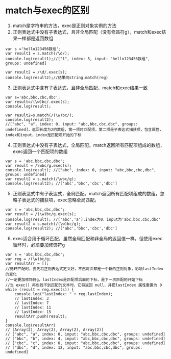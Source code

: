 # match与exec的区别
1. match是字符串的方法，exec是正则对象实例的方法
2. 正则表达式中没有子表达式，且非全局匹配（没有修饰符g），match和exec结果一样都是返回数组

```
var s ='hello123456数组';
var result1 = s.match(/\d/);
console.log(result1);//["1", index: 5, input: "hello123456数组", groups: undefined]

var result2 = /\d/.exec(s);
console.log(result2);//结果同string.match(reg) 
```

3. 正则表达式中含有子表达式，且非全局匹配，match和exec结果一致

```
var s='abc,bbc,cbc,dbc';
var result=/(\w)bc/.exec(s);
console.log(result);

var result2=s.match(/(\w)bc/);
console.log(result2);
//["abc", "a", index: 0, input: "abc,bbc,cbc,dbc", groups: undefined]，返回长度为2的数组，第一项时匹配项，第二项是子表达式捕获项，包含属性，index和input，index是匹配项开始的下标
```

4. 正则表达式中没有子表达式，全局匹配。match返回所有匹配项组成的数组，exec返回一个匹配项的数组

```
var s = 'abc,bbc,cbc,dbc';
var result = /\wbc/g.exec(s);
console.log(result); //["abc", index: 0, input: "abc,bbc,cbc,dbc", groups: undefined]
var result2 = s.match(/\wbc/g);
console.log(result2); //['abc','bbc','cbc','dbc']
```
 
5. 正则表达式中有子表达式，全局匹配。match返回所有匹配项组成的数组，忽略子表达式的捕获项，exec忽略全局匹配。

```
var s = 'abc,bbc,cbc,dbc';
var result = /(\w)bc/g.exec(s);
console.log(result); //['abc','a'],index为0，input为'abc,bbc,cbc,dbc'
var result2 = s.match(/(\w)bc/g);
console.log(result2); //['abc','bbc','cbc','dbc']
```

6. exec适合用于循环匹配，虽然全局匹配和非全局的返回值一样，但使用exec循环时，必须要加修饰符g

```
var s = 'abc,bbc,cbc,dbc';
var reg = /(\w)bc/g;
var resultArr = [];
//循环匹配时，要先将正则表达式定义好，不然每次都是一个新的正则对象，影响lastIndex的变化 
//一定要加修饰符g，lastIndex是匹配项后面的下标，是下一次匹配的开始下标 
//当 exec() 再也找不到匹配的文本时，它将返回 null，并把lastIndex 属性重置为 0
while (result = reg.exec(s)) {
    console.log("lastIndex: " + reg.lastIndex);
    // lastIndex: 3 
    // lastIndex: 7 
    // lastIndex: 11 
    // lastIndex: 15
    resultArr.push(result);
}
console.log(resultArr)
// [Array(2), Array(2), Array(2), Array(2)]
// ["abc", "a", index: 0, input: "abc,bbc,cbc,dbc", groups: undefined]
// ["bbc", "b", index: 4, input: "abc,bbc,cbc,dbc", groups: undefined]
// ["cbc", "c", index: 8, input: "abc,bbc,cbc,dbc", groups: undefined]
// ["dbc", "d", index: 12, input: "abc,bbc,cbc,dbc", groups: undefined]
```


